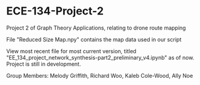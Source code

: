 # ECE-134-Project-2
Project 2 of Graph Theory Applications, relating to drone route mapping

File "Reduced Size Map.npy" contains the map data used in our script

View most recent file for most current version, titled "EE_134_project_network_synthesis-part2_preliminary_v4.ipynb" as of now. Project is still in development. 

Group Members: Melody Griffith, Richard Woo, Kaleb Cole-Wood, Ally Noe
